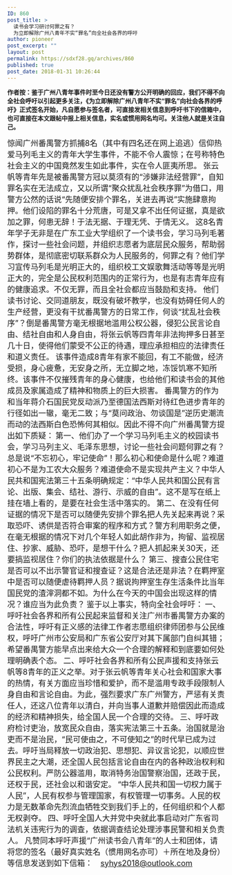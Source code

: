 ```yaml
---
ID: 860
post_title: >
  读书会学习研讨何罪之有？
  为立即解除广州八青年不实“罪名”向全社会各界的呼吁
author: pioneer
post_excerpt: ""
layout: post
permalink: https://sdxf28.gq/archives/860
published: true
post_date: 2018-01-31 10:26:44
---
```

<strong><b>作者按：鉴于广州八青年事件时至今日还没有警方公开明确的回应，我们不得不向全社会呼吁以引起更多关注，《为立即解除广州八青年不实“罪名”向社会各界的呼吁》正式签名开始，凡自愿参与签名者，可直接发相关信息到呼吁书下的信箱中，也可直接在本文跟帖中报上相关信息，实名或惯用网名均可。关注他人就是关注自己。</b></strong>

<span style="font-size: large;">惊闻广州番禺警方抓捕8名（其中有四名还在网上追逃）信仰热爱马列毛主义的青年大学生事件，不能不令人震惊；在号称特色社会主义的中国竟然发生如此事件，实在令人匪夷所思。</span>
<span style="font-size: large;">
张云帆等青年先是被番禺警方冠以莫须有的“涉嫌非法经营罪”，自知罪名实在无法成立，又以所谓“聚众扰乱社会秩序罪”为借口，用警方公然的话说“先随便安排个罪名，关进去再说”实施肆意拘押。他们设陷的罪名十分荒唐，可是又拿不出任何证据，真是欲加之罪，何患无辞！于法无据、于理无凭、于情无义。</span>
<span style="font-size: large;">
这8名青年学子无非是在广东工业大学组织了一个读书会，学习马列毛著作，探讨一些社会问题，并组织志愿者为底层民众服务，帮助弱势群体，是彻底密切联系群众为人民服务的，何罪之有？他们学习宣传马列毛是光明正大的，组织校工文娱歌舞活动等等是光明正大的，完全是公民权利范围内的正常行为，也是有志青年应有的健康追求。不仅无罪，而且全社会都应当鼓励和支持。</span>
<span style="font-size: large;">
他们读书讨论、交同道朋友，既没有破坏教学，也没有妨碍任何人的生产经营，更没有干扰番禺警方的日常工作，何谈“扰乱社会秩序”？倒是番禺警方毫无根据地滥用公权公器，侵犯公民言论自由、结社自由和人身自由，将张云帆等四青年非法拘押多日甚至几十日，使得他们蒙受不公正的待遇，理应承担相应的法律责任和道义责任。</span>
<span style="font-size: large;">
该事件造成8青年有家不能回，有工不能做，经济受损，身心疲惫，无安身之所，无立脚之地，冻馁饥寒不知所终。该事件不仅摧残青年的身心健康，也给他们和读书会的其他成员及家属造成了精神和物质上的巨大损害。</span>
<span style="font-size: large;">
番禺警方的作为和当年蒋介石国民党反动派乃至德国法西斯对待红色进步青年的行径如出一辙，毫无二致；与“莫问政治、勿谈国是”逆历史潮流而动的法西斯白色恐怖何其相似。因此不得不向广州番禺警方提出如下质疑：</span>
<span style="font-size: large;">
第一、他们办了一个学习马列毛主义的校园读书会，学习马列主义、毛泽东思想，讨论一些社会问题何罪之有？总是说“不忘初心，牢记使命”！那么初心和使命是什么呢？难道初心不是为工农大众服务？难道使命不是实现共产主义？中华人民共和国宪法第三十五条明确规定：“中华人民共和国公民有言论、出版、集会、结社、游行、示威的自由”。这不是写在纸上挂在墙上看的，是要在社会生活中落实的。</span>
<span style="font-size: large;">
第二、在没有任何证据的情况下是否可以随便先安排个罪名把人先关起来再说？采取恐吓、诱供是否符合审案的程序和方式？警方利用职务之便，在毫无根据的情况下对几个年轻人如此胡作非为，拘留、监视居住、抄家、威胁、恐吓，是想干什么？把人抓起来关30天，还要搞监视居住？你们的执法依据是什么？</span>
<span style="font-size: large;">
第三、搜查公民住宅是否可以不出示警官证和搜查证？这是合法还是非法？在羁押室中是否可以随便虐待羁押人员？据说拘押室生存生活条件比当年国民党的渣滓洞都不如。为什么在今天的中国会出现这样的情况？谁应当为此负责？</span>
<span style="font-size: large;">
鉴于以上事实，特向全社会呼吁：</span>
<span style="font-size: large;">
一、呼吁社会各界和所有公民起来监督和关注广州市番禺警方办案的合法性，呼吁有正义感的法律工作者志愿组织律师团参与公民维权，呼吁广州市公安局和广东省公安厅对其下属部门自纠其错；希望番禺警方能早点出来给大众一个合理的解释和到底要如何处理明确表个态。</span>
<span style="font-size: large;">
二、呼吁社会各界和所有公民声援和支持张云帆等8青年的正义之举。对于张云帆等青年关心社会和国家大事的热情，有关方面应当珍惜和爱护，而不是滥用专政手段限制人身自由和言论自由。为此，强烈要求广东广州警方，严惩有关责任人，还这八位青年以清白，并向当事人道歉并赔偿因此而造成的经济和精神损失，给全国人民一个合理的交待。</span>
<span style="font-size: large;">
三、呼吁政府检讨吏治，放宽民众自由，落实宪法第三十五条。治国就是治吏而不是治民，“民可使由之，不可使知之”的时代早已成为过去。呼吁当局释放一切政治犯、思想犯、异议言论犯，以顺应世界民主之大潮，还全国人民包括言论自由在内的各种政治权利和公民权利。严防公器滥用，取消特务治国警察治国，还政于民，还权于民，还社会以和谐安定。</span>
<span style="font-size: large;">
“中华人民共和国一切权力属于人民”，人民有权参与管理国家，有权管理一切事务。人民的权力是无数革命先烈流血牺牲交到我们手上的，任何组织和个人都无权剥夺。</span>
<span style="font-size: large;">
四、呼吁全国人大并党中央就此事启动对广东省司法机关违宪行为的调查，依据调查结论处理涉事民警和相关负责人。</span>
<span style="font-size: large;">凡赞同本呼吁声援“广州读书会八青年”的人士和团体，请将您的签名（最好真实姓名（惯用网名亦可）＋所在地及身份）等信息发送到如下信箱：　syhys2018@outlook.com</span>